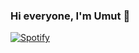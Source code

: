 ### Hi everyone, I'm Umut 👋

[![Spotify](https://vectorified.com/images/white-spotify-icon-31.png)](https://open.spotify.com/user/31p2mzedfs7e5so5jrzwr3dmnkj4?si=6c79669e830b4336)
